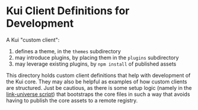 # Kui Client Definitions for Development

A Kui "custom client":

1. defines a theme, in the `themes` subdirectory
2. may introduce plugins, by placing them in the `plugins` subdirectory
3. may leverage existing plugins, by `npm install` of published assets

This directory holds custom client definitions that help with
development of the Kui core. They may also be helpful as examples of
how custom clients are structured. Just be cautious, as there is some
setup logic (namely in the [link-universe
script](./bin/link-universe.sh)) that bootstraps the core files in
such a way that avoids having to publish the core assets to a remote
registry.
